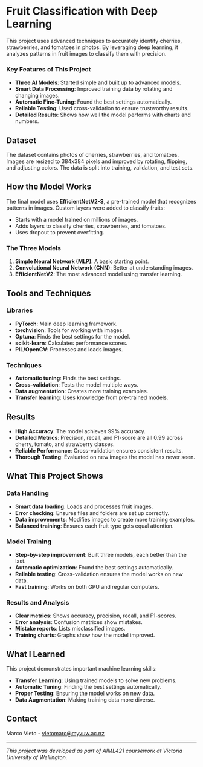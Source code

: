 # Fruit Classification with Deep Learning

This project uses advanced techniques to accurately identify cherries, strawberries, and tomatoes in photos. By leveraging deep learning, it analyzes patterns in fruit images to classify them with precision.

### Key Features of This Project

- **Three AI Models**: Started simple and built up to advanced models.
- **Smart Data Processing**: Improved training data by rotating and changing images.
- **Automatic Fine-Tuning**: Found the best settings automatically.
- **Reliable Testing**: Used cross-validation to ensure trustworthy results.
- **Detailed Results**: Shows how well the model performs with charts and numbers.

## Dataset

The dataset contains photos of cherries, strawberries, and tomatoes. Images are resized to 384x384 pixels and improved by rotating, flipping, and adjusting colors. The data is split into training, validation, and test sets.

## How the Model Works

The final model uses **EfficientNetV2-S**, a pre-trained model that recognizes patterns in images. Custom layers were added to classify fruits:

- Starts with a model trained on millions of images.
- Adds layers to classify cherries, strawberries, and tomatoes.
- Uses dropout to prevent overfitting.

### The Three Models

1. **Simple Neural Network (MLP)**: A basic starting point.
2. **Convolutional Neural Network (CNN)**: Better at understanding images.
3. **EfficientNetV2**: The most advanced model using transfer learning.

## Tools and Techniques

### Libraries

- **PyTorch**: Main deep learning framework.
- **torchvision**: Tools for working with images.
- **Optuna**: Finds the best settings for the model.
- **scikit-learn**: Calculates performance scores.
- **PIL/OpenCV**: Processes and loads images.

### Techniques

- **Automatic tuning**: Finds the best settings.
- **Cross-validation**: Tests the model multiple ways.
- **Data augmentation**: Creates more training examples.
- **Transfer learning**: Uses knowledge from pre-trained models.

## Results

- **High Accuracy**: The model achieves 99% accuracy.
- **Detailed Metrics**: Precision, recall, and F1-score are all 0.99 across cherry, tomato, and strawberry classes.
- **Reliable Performance**: Cross-validation ensures consistent results.
- **Thorough Testing**: Evaluated on new images the model has never seen.

## What This Project Shows

### Data Handling

- **Smart data loading**: Loads and processes fruit images.
- **Error checking**: Ensures files and folders are set up correctly.
- **Data improvements**: Modifies images to create more training examples.
- **Balanced training**: Ensures each fruit type gets equal attention.

### Model Training

- **Step-by-step improvement**: Built three models, each better than the last.
- **Automatic optimization**: Found the best settings automatically.
- **Reliable testing**: Cross-validation ensures the model works on new data.
- **Fast training**: Works on both GPU and regular computers.

### Results and Analysis

- **Clear metrics**: Shows accuracy, precision, recall, and F1-scores.
- **Error analysis**: Confusion matrices show mistakes.
- **Mistake reports**: Lists misclassified images.
- **Training charts**: Graphs show how the model improved.

## What I Learned

This project demonstrates important machine learning skills:

- **Transfer Learning**: Using trained models to solve new problems.
- **Automatic Tuning**: Finding the best settings automatically.
- **Proper Testing**: Ensuring the model works on new data.
- **Data Augmentation**: Making training data more diverse.

## Contact

Marco Vieto - [vietomarc@myvuw.ac.nz](mailto:vietomarc@myvuw.ac.nz)

---

_This project was developed as part of AIML421 coursework at Victoria University of Wellington._
